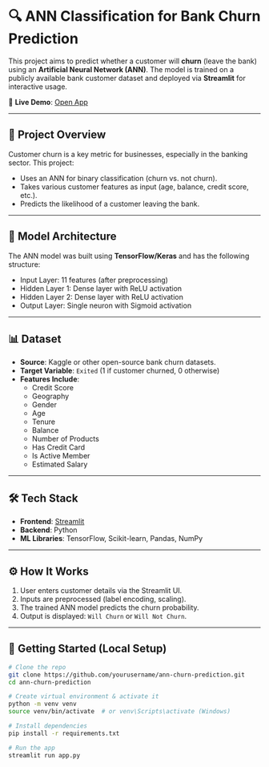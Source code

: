 # 🔍 ANN Classification for Bank Churn Prediction

This project aims to predict whether a customer will **churn** (leave the bank) using an **Artificial Neural Network (ANN)**. The model is trained on a publicly available bank customer dataset and deployed via **Streamlit** for interactive usage.

🚀 **Live Demo**: [Open App](https://ann-churn-classification-wfae88vfd5u4r4vhlac6oa.streamlit.app/)

---

## 📌 Project Overview

Customer churn is a key metric for businesses, especially in the banking sector. This project:
- Uses an ANN for binary classification (churn vs. not churn).
- Takes various customer features as input (age, balance, credit score, etc.).
- Predicts the likelihood of a customer leaving the bank.

---

## 🧠 Model Architecture

The ANN model was built using **TensorFlow/Keras** and has the following structure:

- Input Layer: 11 features (after preprocessing)
- Hidden Layer 1: Dense layer with ReLU activation
- Hidden Layer 2: Dense layer with ReLU activation
- Output Layer: Single neuron with Sigmoid activation

---

## 📊 Dataset

- **Source**: Kaggle or other open-source bank churn datasets.
- **Target Variable**: `Exited` (1 if customer churned, 0 otherwise)
- **Features Include**:
  - Credit Score
  - Geography
  - Gender
  - Age
  - Tenure
  - Balance
  - Number of Products
  - Has Credit Card
  - Is Active Member
  - Estimated Salary

---

## 🛠️ Tech Stack

- **Frontend**: [Streamlit](https://streamlit.io/)
- **Backend**: Python
- **ML Libraries**: TensorFlow, Scikit-learn, Pandas, NumPy

---

## ⚙️ How It Works

1. User enters customer details via the Streamlit UI.
2. Inputs are preprocessed (label encoding, scaling).
3. The trained ANN model predicts the churn probability.
4. Output is displayed: `Will Churn` or `Will Not Churn`.

---

## 🚀 Getting Started (Local Setup)

```bash
# Clone the repo
git clone https://github.com/yourusername/ann-churn-prediction.git
cd ann-churn-prediction

# Create virtual environment & activate it
python -m venv venv
source venv/bin/activate  # or venv\Scripts\activate (Windows)

# Install dependencies
pip install -r requirements.txt

# Run the app
streamlit run app.py
